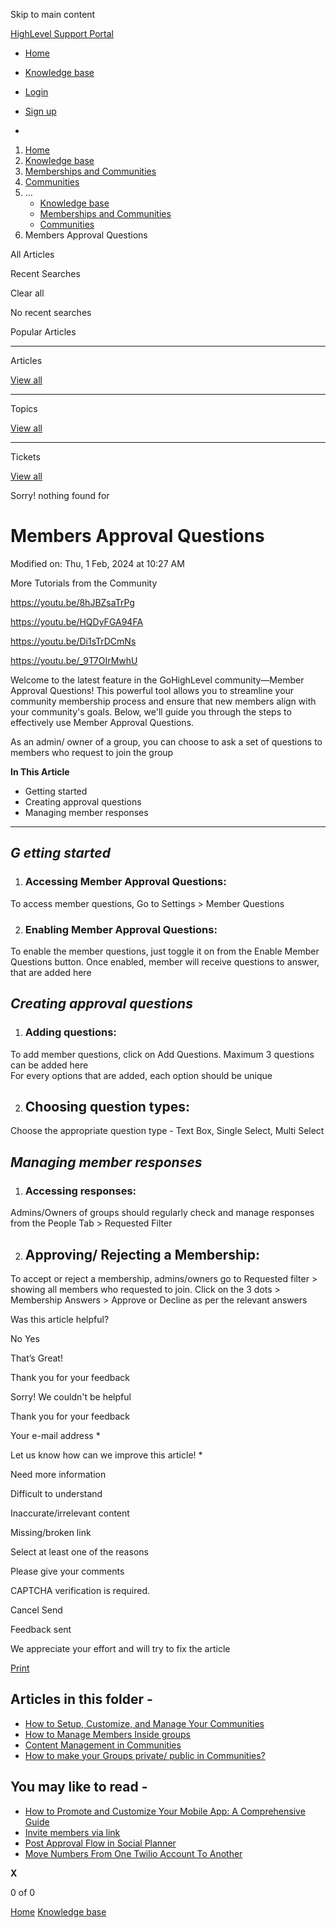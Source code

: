 Skip to main content

[ HighLevel Support Portal ](https://help.gohighlevel.com)

  * [ Home ](/support/home)
  * [ Knowledge base ](/support/solutions)

  * [Login](/support/login)
  * [Sign up](/support/signup)
  * 

  1. [Home](/support/home)
  2. [Knowledge base](/support/solutions)
  3. [Memberships and Communities](/support/solutions/155000000006)
  4. [Communities](/support/solutions/folders/155000000024)
  5. ... 
     * [Knowledge base](/support/solutions)
     * [Memberships and Communities](/support/solutions/155000000006)
     * [Communities](/support/solutions/folders/155000000024)
  6. Members Approval Questions

All  Articles 

Recent Searches

Clear all

No recent searches

Popular Articles

* * *

Articles

[View all](/support/search/solutions)

* * *

Topics

[View all](/support/search/topics)

* * *

Tickets

[View all](/support/search/tickets)

Sorry! nothing found for   

# Members Approval Questions

Modified on: Thu, 1 Feb, 2024 at 10:27 AM

More Tutorials from the Community

<https://youtu.be/8hJBZsaTrPg>

<https://youtu.be/HQDyFGA94FA>

<https://youtu.be/Di1sTrDCmNs>

<https://youtu.be/_9T7OIrMwhU>

Welcome to the latest feature in the GoHighLevel community—Member Approval Questions! This powerful tool allows you to streamline your community membership process and ensure that new members align with your community's goals. Below, we'll guide you through the steps to effectively use Member Approval Questions.  

As an admin/ owner of a group, you can choose to ask a set of questions to members who request to join the group

**In This Article**

  * Getting started
  * Creating approval questions
  * Managing member responses

* * *

##  _G_ _etting started_

  1. ### **Accessing Member Approval Questions:**  
To access member questions, Go to Settings > Member Questions

  2. ### **Enabling Member Approval Questions:**  
To enable the member questions, just toggle it on from the Enable Member Questions button. Once enabled, member will receive questions to answer, that are added here

##  _Creating approval questions_

  1. ### **Adding questions:**  
To add member questions, click on Add Questions. Maximum 3 questions can be added here   
For every options that are added, each option should be unique

  2. ## **Choosing question types:**  
Choose the appropriate question type - Text Box, Single Select, Multi Select  

##   

##  _Managing member responses_

  1. ### **Accessing responses:**  
Admins/Owners of groups should regularly check and manage responses from the People Tab > Requested Filter

  2. ## **Approving/ Rejecting a Membership:**  
To accept or reject a membership, admins/owners go to Requested filter > showing all members who requested to join. Click on the 3 dots > Membership Answers > Approve or Decline as per the relevant answers  

Was this article helpful?

No  Yes 

That’s Great!

Thank you for your feedback

Sorry! We couldn't be helpful

Thank you for your feedback

Your e-mail address *

Let us know how can we improve this article! *

Need more information 

Difficult to understand 

Inaccurate/irrelevant content 

Missing/broken link 

Select at least one of the reasons 

Please give your comments 

CAPTCHA verification is required. 

Cancel  Send 

Feedback sent

We appreciate your effort and will try to fix the article

[Print](javascript:print\(\))

## Articles in this folder -

  * [How to Setup, Customize, and Manage Your Communities](/support/solutions/articles/155000000280-how-to-setup-customize-and-manage-your-communities)
  * [How to Manage Members Inside groups](/support/solutions/articles/155000000289-how-to-manage-members-inside-groups)
  * [Content Management in Communities](/support/solutions/articles/155000000297-content-management-in-communities)
  * [How to make your Groups private/ public in Communities?](/support/solutions/articles/155000000735-how-to-make-your-groups-private-public-in-communities-)

## You may like to read -

  * [How to Promote and Customize Your Mobile App: A Comprehensive Guide](/support/solutions/articles/155000000089-how-to-promote-and-customize-your-mobile-app-a-comprehensive-guide)
  * [Invite members via link](/support/solutions/articles/155000001303-invite-members-via-link)
  * [Post Approval Flow in Social Planner](/support/solutions/articles/48001229834-post-approval-flow-in-social-planner)
  * [Move Numbers From One Twilio Account To Another](/support/solutions/articles/48001177283-move-numbers-from-one-twilio-account-to-another)

**X**

0 of 0 []()

[Home](/support/home) [Knowledge base](/support/solutions)
